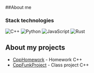 ##About me
### Stack technologies
![C++](https://img.shields.io/badge/c++-%2300599C.svg?style=for-the-badge&logo=c%2B%2B&logoColor=white)
![Python](https://img.shields.io/badge/python-3670A0?style=for-the-badge&logo=python&logoColor=ffdd54)
![JavaScript](https://img.shields.io/badge/javascript-%23323330.svg?style=for-the-badge&logo=javascript&logoColor=%23F7DF1E)
![Rust](https://img.shields.io/badge/rust-%23000000.svg?style=for-the-badge&logo=rust&logoColor=white)


## About my projects
- [CppHomework](https://github.com/BeslanPorsche911/cppHW) - Homework C++
- [CppFunkProject](https://github.com/BeslanPorsche911/cppFunkProject) - Class project C++
